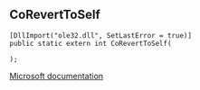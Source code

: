 ## CoRevertToSelf

```
[DllImport("ole32.dll", SetLastError = true)]
public static extern int CoRevertToSelf(
   
);
```

[Microsoft documentation](https://docs.microsoft.com/en-us/windows/win32/api/combaseapi/nf-combaseapi-coreverttoself)
